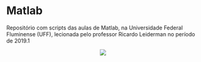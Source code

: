 # Matlab
Repositório com scripts das aulas de Matlab, na Universidade Federal Fluminense (UFF), lecionada pelo professor Ricardo Leiderman no período 
de 2019.1 

<p align="center">
  <img src="http://www.ndc.uff.br/sites/default/files/arquivos/pictures/brasaoUFF%20-%20200X285.png">
</p>
